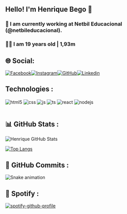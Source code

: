 ## Hello! I'm Henrique Bego 👑

### 🔭 I am currently working at Netbil Educacional (@netbileducacional).

### 💂🏻 I am 19 years old | 1,93m

## 🌐 Social:

[![Facebook](https://img.shields.io/badge/Facebook-1877F2?style=for-the-badge&logo=facebook&logoColor=white)](https://www.facebook.com/henrique.perezbego)[![Instagram](https://img.shields.io/badge/Instagram-E4405F?style=for-the-badge&logo=instagram&logoColor=white)](https://www.instagram.com/henriquebego37/)[![GitHub](https://img.shields.io/badge/GitHub-100000?style=for-the-badge&logo=github&logoColor=white)](https://github.com/henriquebego37)[![Linkedin](https://img.shields.io/badge/LinkedIn-0077B5?style=for-the-badge&logo=linkedin&logoColor=white)](https://www.linkedin.com/in/henrique-bego-635284219/)


## Technologies :

<div style="display: inline_block">
  <img align="center" alt="html5" src="https://img.shields.io/badge/HTML5-E34F26?style=for-the-badge&logo=html5&logoColor=white" />
  <img align="center" alt="css" src="https://img.shields.io/badge/CSS3-1572B6?style=for-the-badge&logo=css3&logoColor=white" />
  <img align="center" alt="js" src="https://img.shields.io/badge/JavaScript-F7DF1E?style=for-the-badge&logo=javascript&logoColor=black" />
  <img align="center" alt="ts" src="https://img.shields.io/badge/TypeScript-007ACC?style=for-the-badge&logo=typescript&logoColor=white" />
  <img align="center" alt="react" src="https://img.shields.io/badge/React-20232A?style=for-the-badge&logo=react&logoColor=61DAFB" />
  <img align="center" alt="nodejs" src="https://img.shields.io/badge/Node.js-43853D?style=for-the-badge&logo=node.js&logoColor=white" />
</div><br/>

## 📊  GitHub Stats :

![Henrique GitHub Stats](https://github-readme-stats.vercel.app/api?username=henriquebego37&show_icons=true&theme=dracula)

[![Top Langs](https://github-readme-stats.vercel.app/api/top-langs/?username=henriquebego37&theme=dracula)](https://github.com/anuraghazra/github-readme-stats)

## 👾  GitHub Commits :

 ![Snake animation](https://github.com/henriquebego37/rafaballerini/blob/output/github-contribution-grid-snake.svg)

 ## 🎷 Spotify :

 [![spotify-github-profile](https://spotify-github-profile.vercel.app/api/view?uid=cf30k53ff1ic9i9xg3pfo15of&cover_image=false&theme=default&show_offline=false&background_color=121212&bar_color=53b14f&bar_color_cover=true)](https://spotify-github-profile.vercel.app/api/view?uid=cf30k53ff1ic9i9xg3pfo15of&redirect=true)

